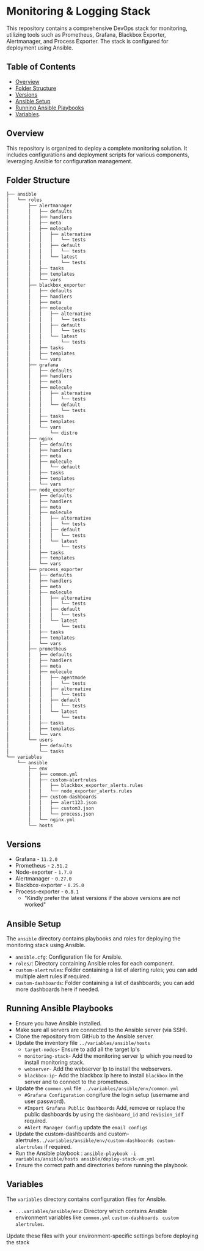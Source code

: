 # Monitoring & Logging Stack

This repository contains a comprehensive DevOps stack for monitoring, utilizing tools such as Prometheus, Grafana, Blackbox Exporter, Alertmanager, and Process Exporter. The stack is configured for deployment using Ansible.

## Table of Contents

- [Overview](#overview)
- [Folder Structure](#folder-structure)
- [Versions](#versions)
- [Ansible Setup](#ansible-setup)
- [Running Ansible Playbooks](#running-ansible-playbooks)
- [Variables](#variables).

## Overview

This repository is organized to deploy a complete monitoring solution. It includes configurations and deployment scripts for various components, leveraging Ansible for configuration management.

## Folder Structure

```sh
├── ansible
│   └── roles
│       ├── alertmanager
│       │   ├── defaults
│       │   ├── handlers
│       │   ├── meta
│       │   ├── molecule
│       │   │   ├── alternative
│       │   │   │   └── tests
│       │   │   ├── default
│       │   │   │   └── tests
│       │   │   └── latest
│       │   │       └── tests
│       │   ├── tasks
│       │   ├── templates
│       │   └── vars
│       ├── blackbox_exporter
│       │   ├── defaults
│       │   ├── handlers
│       │   ├── meta
│       │   ├── molecule
│       │   │   ├── alternative
│       │   │   │   └── tests
│       │   │   ├── default
│       │   │   │   └── tests
│       │   │   └── latest
│       │   │       └── tests
│       │   ├── tasks
│       │   ├── templates
│       │   └── vars
│       ├── grafana
│       │   ├── defaults
│       │   ├── handlers
│       │   ├── meta
│       │   ├── molecule
│       │   │   ├── alternative
│       │   │   │   └── tests
│       │   │   └── default
│       │   │       └── tests
│       │   ├── tasks
│       │   ├── templates
│       │   └── vars
│       │       └── distro
│       ├── nginx
│       │   ├── defaults
│       │   ├── handlers
│       │   ├── meta
│       │   ├── molecule
│       │   │   └── default
│       │   ├── tasks
│       │   ├── templates
│       │   └── vars
│       ├── node_exporter
│       │   ├── defaults
│       │   ├── handlers
│       │   ├── meta
│       │   ├── molecule
│       │   │   ├── alternative
│       │   │   │   └── tests
│       │   │   ├── default
│       │   │   │   └── tests
│       │   │   └── latest
│       │   │       └── tests
│       │   ├── tasks
│       │   ├── templates
│       │   └── vars
│       ├── process_exporter
│       │   ├── defaults
│       │   ├── handlers
│       │   ├── meta
│       │   ├── molecule
│       │   │   ├── alternative
│       │   │   │   └── tests
│       │   │   ├── default
│       │   │   │   └── tests
│       │   │   └── latest
│       │   │       └── tests
│       │   ├── tasks
│       │   ├── templates
│       │   └── vars
│       ├── prometheus
│       │   ├── defaults
│       │   ├── handlers
│       │   ├── meta
│       │   ├── molecule
│       │   │   ├── agentmode
│       │   │   │   └── tests
│       │   │   ├── alternative
│       │   │   │   └── tests
│       │   │   ├── default
│       │   │   │   └── tests
│       │   │   └── latest
│       │   │       └── tests
│       │   ├── tasks
│       │   ├── templates
│       │   └── vars
│       └── users
│           ├── defaults
│           └── tasks
└── variables
    └── ansible
        ├── env
        │   ├── common.yml
        │   ├── custom-alertrules
        │   │   ├── blackbox_exporter_alerts.rules
        │   │   └── node_exporter_alerts.rules
        │   ├── custom-dashboards
        │   │   ├── alert123.json
        │   │   ├── custom3.json
        │   │   └── process.json
        │   └── nginx.yml
        └── hosts

```
## Versions

-  Grafana -   `11.2.0`
-  Prometheus -   `2.51.2`
-  Node-exporter -   `1.7.0`
-  Alertmanager -   `0.27.0`
-  Blackbox-exporter -   `0.25.0`
-  Process-exporter -   `0.8.1`
     -   "Kindly prefer the latest versions if the above versions are not worked"

## Ansible Setup

The `ansible` directory contains playbooks and roles for deploying the monitoring stack using Ansible.

-   `ansible.cfg`: Configuration file for Ansible.
-   `roles/`: Directory containing Ansible roles for each component.
-   `custom-alertrules`: Folder containing a list of alerting rules; you can add multiple alert rules if required.
-   `custom-dashboards`: Folder containing a list of dashboards; you can add more dashboards here if needed.

## Running Ansible Playbooks

-  Ensure you have Ansible installed.
-  Make sure all servers are connected to the Ansible server (via SSH).
-  Clone the repository from GitHub to the Ansible server.
-  Update the inventory file `../variables/ansible/hosts`
    -   `target-nodes`- Ensure to add all the target Ip's
    -   `monitoring-stack`- Add the monitoring server Ip which you need to install monitoring stack.
    -   `webserver`- Add the webserver Ip to install the webservers.
    -   `blackbox-ip`- Add the blackbox Ip here to install `blackbox` in the server and to connect to the prometheus.
-  Update the `common.yml` file `../variables/ansible/env/common.yml`
    -    `#Grafana Configuration` congifure the login setup (username and user password).
    -    `#Import Grafana Public Dashboards` Add, remove or replace the public dashboards by using the `dashboard_id` and `revision_id`if required.
    -    `#Alert Manager Config` update the `email configs` 
-  Update the custom-dashboards and custom-alertrules`../variables/ansible/env/custom-dashboards custom-alertrules` if required.
-  Run the Ansible playbook :  `ansible-playbook -i variables/ansible/hosts ansible/deploy-stack-vm.yml`
-  Ensure the correct path and directories before running the playbook.

## Variables

The `variables` directory contains configuration files for Ansible.

-   `...variables/ansible/env`: Directory which contains Ansible environment variables like `common.yml` `custom-dashboards` ` custom alertrules`.

Update these files with your environment-specific settings before deploying the stack
